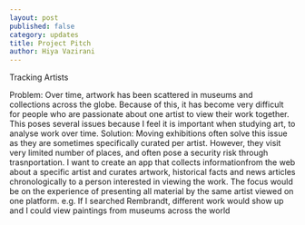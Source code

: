```yaml
---
layout: post
published: false
category: updates
title: Project Pitch
author: Hiya Vazirani
---
```

Tracking Artists

Problem:
Over time, artwork has been scattered in museums and collections across the globe. Because of this, it has become very difficult for people who are passionate about one artist to view their work together. This poses several issues because I feel it is important when studying art, to analyse work over time.
Solution:
Moving exhibitions often solve this issue as they are sometimes specifically curated per artist. However, they visit very limited number of places, and often pose a security risk through trasnportation. I want to create an app that collects informationfrom the web about a specific artist and curates artwork, historical facts and news articles chronologically to a person interested in viewing the work. The focus would be on the experience of presenting all material by the same artist viewed on one platform. 
e.g. If I searched Rembrandt, different work would show up and I could view paintings from museums across the world 
